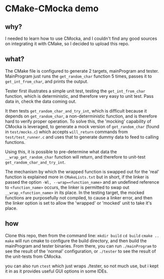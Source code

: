 # CMake-CMocka demo
## why?
I needed to learn how to use CMocka, and I couldn't find any good sources on integrating it with CMake, so I decided to upload this repo.

## what? 
The CMake file is configured to generate 2 targets, mainProgram and tester. MainProgram just runs the `get_random_char` function 5 times, passes it to 
`get_int_from_char`, and prints the output. 

Tester first illustrates a simple unit test, testing the `get_int_from_char` function, which is deterministic, and therefore very easy to unit test.
Pass data in, check the data coming out. 

It then tests `get_random_char_and_try_int`, which is difficult because it depends on `get_random_char`, a non-deterministic function, and is therefore 
hard to verify proper operation. To solve this, the 'mocking' capability of CMocka is leveraged, to generate a mock version of `get_random_char` (found in 
`test/mocks.c`) which accepts `will_return` commands from `test/test_runner.c` and uses that to generate dummy data to feed to calling functions. 

Using this, it is possible to pre-determine what data the `__wrap_get_random_char` function will return, and therefore to unit-test `get_random_char_and_try_int`.

The mechanism by which the wrapped function is swapped out for the 'real' function is explained more in `CMakeLists.txt` but in short, if the linker is passed the 
option `-Wl, --wrap=<function_name>` and an undefined reference to `<function_name>` occurs, the linker is permitted to swap out `__wrap_<function_name>` in its place.
In the testing target, the mocked functions are purposefully not compiled, to cause a linker error, and then the linker option is set to allow the 'wrapped' or 'mocked' unit
to take it's place. 

## how
Clone this repo, then from the command line: 
`mkdir build`
`cd build`
`cmake ..`
`make`
will run cmake to configure the build directory, and then build the mainProgram and tester binaries. 
From there, you can run 
`./mainProgram`
to see the result of the 'normal' configuration, or 
`./tester` 
to see the result of the unit-tests from CMocka.

you can also run 
`ctest`
which just wraps ./tester, so not much use, but i kept it in as it provides useful GUI options in some IDEs.



